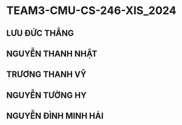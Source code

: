 # TEAM3-CMU-CS-246-XIS_2024

## LƯU ĐỨC THẮNG

## NGUYỄN THANH NHẬT

## TRƯƠNG THANH VỸ

## NGUYỄN TƯỜNG HY

## NGUYỄN ĐÌNH MINH HẢI
